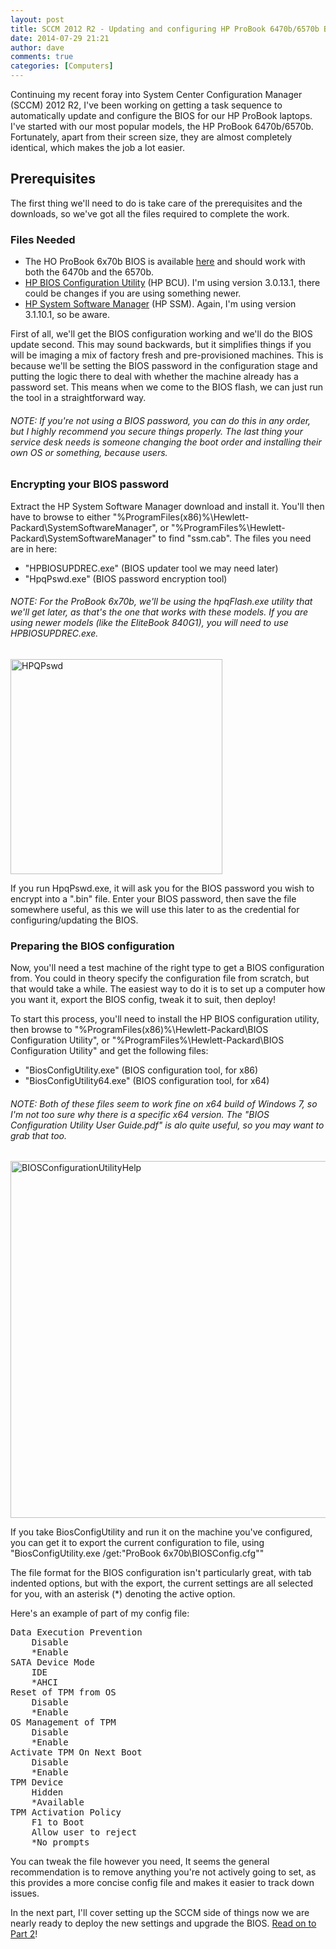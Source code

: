 ```yaml
---
layout: post
title: SCCM 2012 R2 - Updating and configuring HP ProBook 6470b/6570b BIOS in a task sequence - Part 1
date: 2014-07-29 21:21
author: dave
comments: true
categories: [Computers]
---
```

Continuing my recent foray into System Center Configuration Manager (SCCM) 2012 R2, I've been working on getting a task sequence to automatically update and configure the BIOS for our HP ProBook laptops. I've started with our most popular models, the HP ProBook 6470b/6570b. Fortunately, apart from their screen size, they are almost completely identical, which makes the job a lot easier.
<h2>Prerequisites</h2>
The first thing we'll need to do is take care of the prerequisites and the downloads, so we've got all the files required to complete the work.
<h3>Files Needed</h3>
<ul>
	<li>The HO ProBook 6x70b BIOS is available <a href="http://h20566.www2.hp.com/portal/site/hpsc/template.PAGE/public/psi/swdHome/?javax.portlet.prp_bd9b6997fbc7fc515f4cf4626f5c8d01=wsrp-navigationalState%3DswEnvOID%253D4054%257CswLang%253D%257Caction%253DlistDriver#BIOS">here</a> and should work with both the 6470b and the 6570b.</li>
	<li><a href="http://ftp.hp.com/pub/caps-softpaq/cmit/HP_BCU.html">HP BIOS Configuration Utility</a> (HP BCU). I'm using version 3.0.13.1, there could be changes if you are using something newer.</li>
	<li><a href="http://ftp.hp.com/pub/caps-softpaq/cmit/HP_SSM.html">HP System Software Manager</a> (HP SSM). Again, I'm using version 3.1.10.1, so be aware.</li>
</ul>
First of all, we'll get the BIOS configuration working and we'll do the BIOS update second. This may sound backwards, but it simplifies things if you will be imaging a mix of factory fresh and pre-provisioned machines. This is because we'll be setting the BIOS password in the configuration stage and putting the logic there to deal with whether the machine already has a password set. This means when we come to the BIOS flash, we can just run the tool in a straightforward way.
<h6>NOTE: If you're not using a BIOS password, you can do this in any order, but I highly recommend you secure things properly. The last thing your service desk needs is someone changing the boot order and installing their own OS or something, because users.</h6>
<h3>Encrypting your BIOS password</h3>
Extract the HP System Software Manager download and install it. You'll then have to browse to either "%ProgramFiles(x86)%\Hewlett-Packard\SystemSoftwareManager", or "%ProgramFiles%\Hewlett-Packard\SystemSoftwareManager" to find "ssm.cab". The files you need are in here:
<ul>
	<li>"HPBIOSUPDREC.exe" (BIOS updater tool we may need later)</li>
	<li>"HpqPswd.exe" (BIOS password encryption tool)</li>
</ul>
<h6>NOTE: For the ProBook 6x70b, we'll be using the hpqFlash.exe utility that we'll get later, as that's the one that works with these models. If you are using newer models (like the EliteBook 840G1), you will need to use HPBIOSUPDREC.exe.</h6>
<a href="http://tookitaway.co.uk/wp-content/uploads/2014/07/HPQPswd.png"><img class="alignnone wp-image-1288 size-full" src="http://tookitaway.co.uk/wp-content/uploads/2014/07/HPQPswd.png" alt="HPQPswd" width="339" height="344" /></a>

If you run HpqPswd.exe, it will ask you for the BIOS password you wish to encrypt into a ".bin" file. Enter your BIOS password, then save the file somewhere useful, as this we will use this later to as the credential for configuring/updating the BIOS.
<h3>Preparing the BIOS configuration</h3>
Now, you'll need a test machine of the right type to get a BIOS configuration from. You could in theory specify the configuration file from scratch, but that would take a while. The easiest way to do it is to set up a computer how you want it, export the BIOS config, tweak it to suit, then deploy!

To start this process, you'll need to install the HP BIOS configuration utility, then browse to "%ProgramFiles(x86)%\Hewlett-Packard\BIOS Configuration Utility", or "%ProgramFiles%\Hewlett-Packard\BIOS Configuration Utility" and get the following files:
<ul>
	<li>"BiosConfigUtility.exe" (BIOS configuration tool, for x86)</li>
	<li>"BiosConfigUtility64.exe" (BIOS configuration tool, for x64)</li>
</ul>
<h6>NOTE: Both of these files seem to work fine on x64 build of Windows 7, so I'm not too sure why there is a specific x64 version. The "BIOS Configuration Utility User Guide.pdf" is alo quite useful, so you may want to grab that too.</h6>
<a href="http://tookitaway.co.uk/wp-content/uploads/2014/07/BIOSConfigurationUtilityHelp.png"><img class="alignnone wp-image-1293 size-full" src="http://tookitaway.co.uk/wp-content/uploads/2014/07/BIOSConfigurationUtilityHelp.png" alt="BIOSConfigurationUtilityHelp" width="668" height="571" /></a>

If you take BiosConfigUtility and run it on the machine you've configured, you can get it to export the current configuration to file, using "BiosConfigUtility.exe /get:"ProBook 6x70b\BIOSConfig.cfg""

The file format for the BIOS configuration isn't particularly great, with tab indented options, but with the export, the current settings are all selected for you, with an asterisk (*) denoting the active option.

Here's an example of part of my config file:
<pre>Data Execution Prevention
    Disable
    *Enable
SATA Device Mode
    IDE
    *AHCI
Reset of TPM from OS
    Disable
    *Enable
OS Management of TPM
    Disable
    *Enable
Activate TPM On Next Boot
    Disable
    *Enable
TPM Device
    Hidden
    *Available
TPM Activation Policy
    F1 to Boot
    Allow user to reject
    *No prompts</pre>
You can tweak the file however you need, It seems the general recommendation is to remove anything you're not actively going to set, as this provides a more concise config file and makes it easier to track down issues.

In the next part, I'll cover setting up the SCCM side of things now we are nearly ready to deploy the new settings and upgrade the BIOS. <a href="http://tookitaway.co.uk/sccm-2012-r2-updating-and-configuring-hp-probook-6470b6570b-bios-in-a-task-sequence-part-2/">Read on to Part 2</a>!
